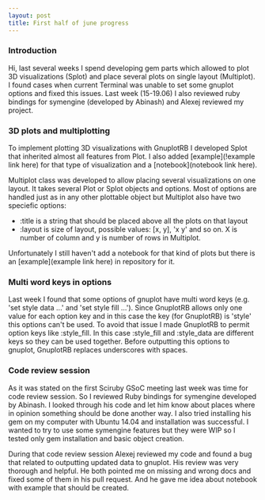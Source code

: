 ```yaml
---
layout: post
title: First half of june progress
---
```

### Introduction

Hi, last several weeks I spend developing gem parts which allowed to plot 3D visualizations (Splot) and place several plots on single layout (Multiplot).
I found cases when current Terminal was unable to set some gnuplot options and fixed this issues.
Last week (15-19.06) I also reviewed ruby bindings for symengine (developed by Abinash) and Alexej reviewed my project.

### 3D plots and multiplotting

To implement plotting 3D visualizations with GnuplotRB I developed Splot that inherited almost all features from Plot. I also added [example](!example link here) for that type of visualization and a [notebook](notebook link here).

Multiplot class was developed to allow placing several visualizations on one layout.
It takes several Plot or Splot objects and options.
Most of options are handled just as in any other plottable object but Multiplot also have two speciefic options:
* :title is a string that should be placed above all the plots on that layout
* :layout is size of layout, possible values: [x, y], 'x y' and so on. X is number of column and y is number of rows in Multiplot.

Unfortunately I still haven't add a notebook for that kind of plots but there is an [example](example link here) in repository for it.

### Multi word keys in options

Last week I found that some options of gnuplot have multi word keys (e.g. 'set style data ...' and 'set style fill ...'). Since GnuplotRB allows only one value for each option key and in this case the key (for GnuplotRB) is 'style' this options can't be used. To avoid that issue I made GnuplotRB to permit option keys like :style_fill. In this case :style_fill and :style_data are different keys so they can be used together. Before outputting this options to gnuplot, GnuplotRB replaces underscores with spaces.

### Code review session

As it was stated on the first Sciruby GSoC meeting last week was time for code review session. So I reviewed Ruby bindings for symengine developed by Abinash. I looked through his code and let him know about places where in opinion something should be done another way.
I also tried installing his gem on my computer with Ubuntu 14.04 and installation was successful. I wanted to try to use some symengine features but they were WIP so I tested only gem installation and basic object creation.


During that code review session Alexej reviewed my code and found a bug that related to outputting updated data to gnuplot.
His review was very thorough and helpful.
He both pointed me on missing and wrong docs and fixed some of them in his pull request.
And he gave me idea about notebook with example that should be created.

